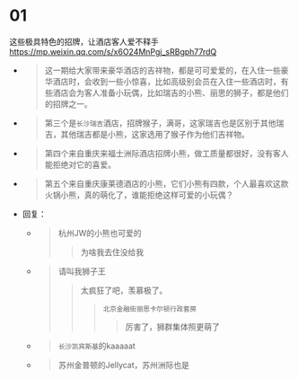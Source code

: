 
# 01

这些极具特色的招牌，让酒店客人爱不释手 https://mp.weixin.qq.com/s/x6O24MnPgj_sRBgph77rdQ
- > 这一期给大家带来豪华酒店的吉祥物，都是可可爱爱的，在入住一些豪华酒店时，会收到一些小惊喜，比如高级别会员在入住一些酒店时，有些酒店会为客人准备小玩偶，比如瑞吉的小熊、丽思的狮子，都是他们的招牌之一。
- > 第三个是`长沙瑞吉`酒店，招牌猴子，满哥，这家瑞吉也是区别于其他瑞吉，其他瑞吉都是小熊，这家选用了猴子作为他们吉祥物。
- > 第四个来自重庆来福士洲际酒店招牌小熊，做工质量都很好，没有客人能拒绝对它的喜爱。
- > 第五个来自重庆康莱德酒店的小熊，它们小熊有四款，个人最喜欢这款火锅小熊，真的萌化了，谁能拒绝这样可爱的小玩偶？
- 回复：
  * > 杭州JW的小熊也可爱的
    >> 为啥我去住没给我
  * > 请叫我狮子王
    >> 太疯狂了吧，羡慕极了。
    >>> `北京金融街丽思卡尔顿行政套房`
    >>>> 厉害了，狮群集体照更萌了
  * > `长沙凯宾斯基`的kaaaaat
  * > 苏州金普顿的Jellycat，苏州洲际也是
